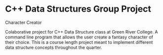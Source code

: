 # C++ Data Structures Group Project
Character Creator

Colaborative project for C++ Data Structure class at Green River College. A command line program that allows the user 
create a fantasy character of their choice. This is a course length project meant to implement different data structure
concepts throughout the quarter. 
